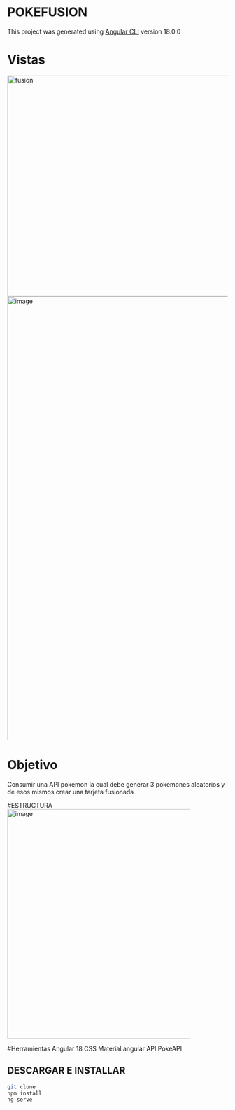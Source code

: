 # POKEFUSION

This project was generated using [Angular CLI](https://github.com/angular/angular-cli) version 18.0.0

# Vistas
<img width="930" height="505" alt="fusion" src="https://github.com/user-attachments/assets/776df3ee-d189-4648-bdbf-234b1e64e847" />
<img width="1864" height="1015" alt="image" src="https://github.com/user-attachments/assets/bf08fcb3-3c14-4aae-a5f7-f3616e015df3" />

# Objetivo
Consumir una API pokemon la cual debe generar 3 pokemones aleatorios y de esos mismos crear una tarjeta fusionada

#ESTRUCTURA 
<img width="418" height="525" alt="image" src="https://github.com/user-attachments/assets/f0b93a9e-4e18-46d3-97cd-6bd98670683e" />


#Herramientas
Angular 18
CSS
Material angular
API PokeAPI

## DESCARGAR E INSTALLAR
```bash
git clone
npm install
ng serve
```
